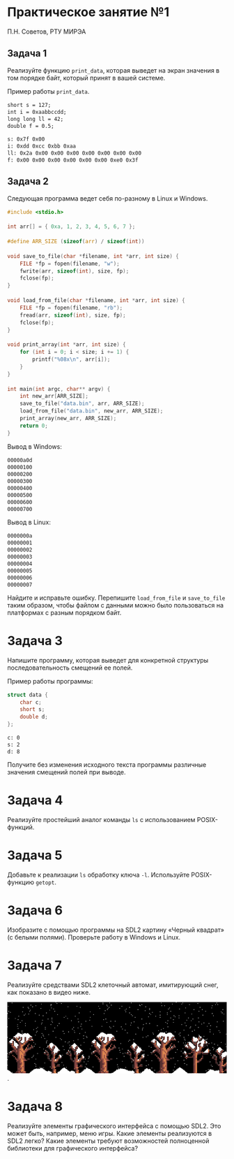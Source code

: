 # Практическое занятие №1

П.Н. Советов, РТУ МИРЭА

## Задача 1

Реализуйте функцию `print_data`, которая выведет на экран значения в том порядке байт, который принят в вашей системе.

Пример работы `print_data`.

```
short s = 127;
int i = 0xaabbccdd;
long long ll = 42;
double f = 0.5;
```

```
s: 0x7f 0x00 
i: 0xdd 0xcc 0xbb 0xaa 
ll: 0x2a 0x00 0x00 0x00 0x00 0x00 0x00 0x00 
f: 0x00 0x00 0x00 0x00 0x00 0x00 0xe0 0x3f 
```

## Задача 2

Следующая программа ведет себя по-разному в Linux и Windows.

```C
#include <stdio.h>

int arr[] = { 0xa, 1, 2, 3, 4, 5, 6, 7 };

#define ARR_SIZE (sizeof(arr) / sizeof(int))

void save_to_file(char *filename, int *arr, int size) {
    FILE *fp = fopen(filename, "w");
    fwrite(arr, sizeof(int), size, fp);
    fclose(fp);
}

void load_from_file(char *filename, int *arr, int size) {
    FILE *fp = fopen(filename, "rb");
    fread(arr, sizeof(int), size, fp);
    fclose(fp);
}

void print_array(int *arr, int size) {
    for (int i = 0; i < size; i += 1) {
        printf("%08x\n", arr[i]);
    }
}

int main(int argc, char** argv) {
    int new_arr[ARR_SIZE];
    save_to_file("data.bin", arr, ARR_SIZE);
    load_from_file("data.bin", new_arr, ARR_SIZE);
    print_array(new_arr, ARR_SIZE);
    return 0;
}
```

Вывод в Windows:

```
00000a0d
00000100
00000200
00000300
00000400
00000500
00000600
00000700
```

Вывод в Linux:

```
0000000a
00000001
00000002
00000003
00000004
00000005
00000006
00000007
```

Найдите и исправьте ошибку. Перепишите `load_from_file` и `save_to_file` таким образом, чтобы файлом с данными можно было пользоваться на платформах с разным порядком байт.

# Задача 3

Напишите программу, которая выведет для конкретной структуры последовательность смещений ее полей.

Пример работы программы:

```C
struct data {
    char c;
    short s;
    double d;
};
```

```
c: 0
s: 2
d: 8
```

Получите без изменения исходного текста программы различные значения смещений полей при выводе.

# Задача 4

Реализуйте простейший аналог команды `ls` с использованием POSIX-функций.

# Задача 5

Добавьте к реализации `ls` обработку ключа `-l`. Используйте POSIX-функцию `getopt`.

# Задача 6

Изобразите с помощью программы на SDL2 картину «Черный квадрат» (с белыми полями). Проверьте работу в Windows и Linux.

# Задача 7

Реализуйте средствами SDL2 клеточный автомат, имитирующий снег, как показано в видео ниже.

![](images/snow.gif).

# Задача 8

Реализуйте элементы графического интерфейса с помощью SDL2. Это может быть, например, меню игры. Какие элементы реализуются в SDL2 легко? Какие элементы требуют возможностей полноценной библиотеки для графического интерфейса?